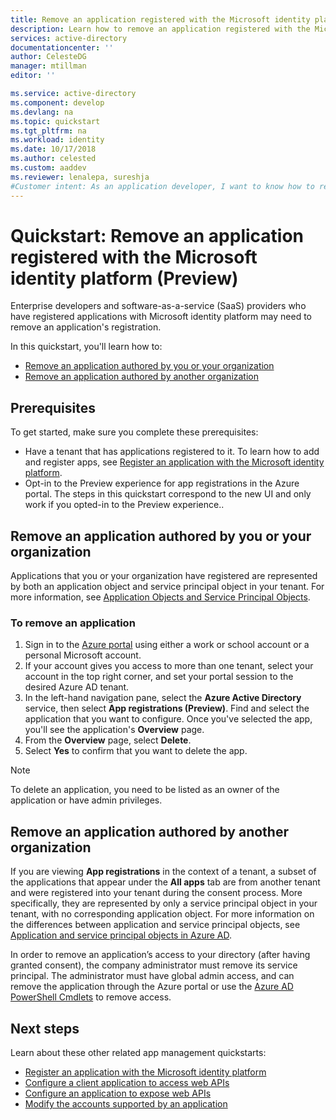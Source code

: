 ```yaml
---
title: Remove an application registered with the Microsoft identity platform | Azure
description: Learn how to remove an application registered with the Microsoft identity platform.
services: active-directory
documentationcenter: ''
author: CelesteDG
manager: mtillman
editor: ''

ms.service: active-directory
ms.component: develop
ms.devlang: na
ms.topic: quickstart
ms.tgt_pltfrm: na
ms.workload: identity
ms.date: 10/17/2018
ms.author: celested
ms.custom: aaddev
ms.reviewer: lenalepa, sureshja
#Customer intent: As an application developer, I want to know how to remove my application from the Microsoft identity registered.
---
```


# Quickstart: Remove an application registered with the Microsoft identity platform (Preview)

Enterprise developers and software-as-a-service (SaaS) providers who have registered applications with Microsoft identity platform may need to remove an application's registration.

In this quickstart, you'll learn how to:

* [Remove an application authored by you or your organization](#remove-an-application-authored-by-your-organization)
* [Remove an application authored by another organization](#remove-an-application-authoried-by-another-organization)

## Prerequisites

To get started, make sure you complete these prerequisites:

* Have a tenant that has applications registered to it. To learn how to add and register apps, see [Register an application with the Microsoft identity platform](quickstart-register-app.md).
* Opt-in to the Preview experience for app registrations in the Azure portal. The steps in this quickstart correspond to the new UI and only work if you opted-in to the Preview experience..

## Remove an application authored by you or your organization

Applications that you or your organization have registered are represented by both an application object and service principal object in your tenant. For more information, see [Application Objects and Service Principal Objects](active-directory-application-objects.md).

### To remove an application

1. Sign in to the [Azure portal](https://portal.azure.com) using either a work or school account or a personal Microsoft account.
2. If your account gives you access to more than one tenant, select your account in the top right corner, and set your portal session to the desired Azure AD tenant.
3. In the left-hand navigation pane, select the **Azure Active Directory** service, then select **App registrations (Preview)**. Find and select the application that you want to configure. Once you've selected the app, you'll see the application's **Overview** page.
4. From the **Overview** page, select **Delete**.
5. Select **Yes** to confirm that you want to delete the app.

  > [!NOTE]
  > To delete an application, you need to be listed as an owner of the application or have admin privileges.

## Remove an application authored by another organization

If you are viewing **App registrations** in the context of a tenant, a subset of the applications that appear under the **All apps** tab are from another tenant and were registered into your tenant during the consent process. More specifically, they are represented by only a service principal object in your tenant, with no corresponding application object. For more information on the differences between application and service principal objects, see [Application and service principal objects in Azure AD](active-directory-application-objects.md).

In order to remove an application’s access to your directory (after having granted consent), the company administrator must remove its service principal. The administrator must have global admin access, and can remove the application through the Azure portal or use the [Azure AD PowerShell Cmdlets](http://go.microsoft.com/fwlink/?LinkId=294151) to remove access.

## Next steps

Learn about these other related app management quickstarts:

* [Register an application with the Microsoft identity platform](quickstart-register-app.md)
* [Configure a client application to access web APIs](quickstart-configure-app-access-web-apis.md)
* [Configure an application to expose web APIs](quickstart-configure-app-expose-web-apis.md)
* [Modify the accounts supported by an application](quickstart-modify-supported-accounts.md)
